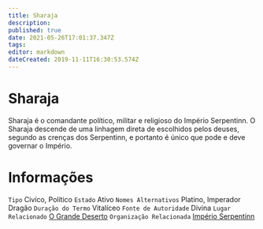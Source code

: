 ```yaml
---
title: Sharaja
description: 
published: true
date: 2021-05-26T17:01:37.347Z
tags: 
editor: markdown
dateCreated: 2019-11-11T16:30:53.574Z
---
```


<!-- SUBTITLE: Visão geral sobre Sharaja -->

# Sharaja
Sharaja é o comandante político, militar e religioso do Império Serpentinn. O Sharaja descende de uma linhagem direta de escolhidos pelos deuses, segundo as crenças dos Serpentinn, e portanto é único que pode e deve governar o Império.

# Informações
`Tipo` Civíco, Político 
`Estado` Ativo
`Nomes Alternativos` Platino, Imperador Dragão
`Duração do Termo` Vitalíceo
`Fonte de Autoridade` Divina
`Lugar Relacionado` [O Grande Deserto](/lugares/plano-material/drafeon/sudeste-de-drafeon/o-grande-deserto)
`Organização Relacionada` [Império Serpentinn](/faccoes/nacoes/imperio-serpentinn)

